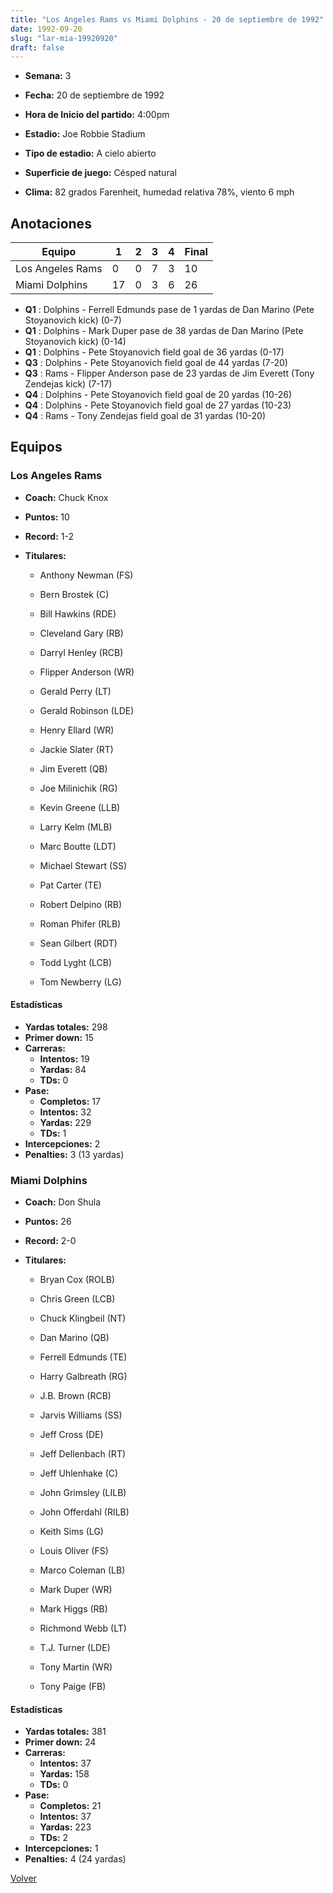 ```yaml
---
title: "Los Angeles Rams vs Miami Dolphins - 20 de septiembre de 1992"
date: 1992-09-20
slug: "lar-mia-19920920"
draft: false
---
```


* **Semana:** 3
* **Fecha:** 20 de septiembre de 1992

* **Hora de Inicio del partido:** 4:00pm
* **Estadio:** Joe Robbie Stadium
* **Tipo de estadio:** A cielo abierto
* **Superficie de juego:** Césped natural
* **Clima:** 82 grados Farenheit, humedad relativa 78%, viento 6 mph





## Anotaciones
| Equipo | 1 | 2 | 3 | 4 | Final |
|--------|---|---|---|---|-------|
| Los Angeles Rams  | 0 | 0 | 7 | 3  | 10 |
| Miami Dolphins  | 17 | 0 | 3 | 6  | 26 |
* **Q1** : Dolphins - Ferrell Edmunds pase de 1 yardas de Dan Marino (Pete Stoyanovich kick) (0-7)
* **Q1** : Dolphins - Mark Duper pase de 38 yardas de Dan Marino (Pete Stoyanovich kick) (0-14)
* **Q1** : Dolphins - Pete Stoyanovich field goal de 36 yardas (0-17)
* **Q3** : Dolphins - Pete Stoyanovich field goal de 44 yardas (7-20)
* **Q3** : Rams - Flipper Anderson pase de 23 yardas de Jim Everett (Tony Zendejas kick) (7-17)
* **Q4** : Dolphins - Pete Stoyanovich field goal de 20 yardas (10-26)
* **Q4** : Dolphins - Pete Stoyanovich field goal de 27 yardas (10-23)
* **Q4** : Rams - Tony Zendejas field goal de 31 yardas (10-20)


## Equipos


### Los Angeles Rams
* **Coach:** Chuck Knox
* **Puntos:** 10
* **Record:** 1-2
* **Titulares:** 

  * Anthony Newman (FS) 

  * Bern Brostek (C) 

  * Bill Hawkins (RDE) 

  * Cleveland Gary (RB) 

  * Darryl Henley (RCB) 

  * Flipper Anderson (WR) 

  * Gerald Perry (LT) 

  * Gerald Robinson (LDE) 

  * Henry Ellard (WR) 

  * Jackie Slater (RT) 

  * Jim Everett (QB) 

  * Joe Milinichik (RG) 

  * Kevin Greene (LLB) 

  * Larry Kelm (MLB) 

  * Marc Boutte (LDT) 

  * Michael Stewart (SS) 

  * Pat Carter (TE) 

  * Robert Delpino (RB) 

  * Roman Phifer (RLB) 

  * Sean Gilbert (RDT) 

  * Todd Lyght (LCB) 

  * Tom Newberry (LG) 

#### Estadísticas
* **Yardas totales:** 298
* **Primer down:** 15
* **Carreras:**
  * **Intentos:** 19
  * **Yardas:** 84
  * **TDs:** 0
* **Pase:**
  * **Completos:** 17
  * **Intentos:** 32
  * **Yardas:** 229
  * **TDs:** 1
* **Intercepciones:** 2
* **Penalties:** 3 (13 yardas)

### Miami Dolphins
* **Coach:** Don Shula
* **Puntos:** 26
* **Record:** 2-0
* **Titulares:** 

  * Bryan Cox (ROLB) 

  * Chris Green (LCB) 

  * Chuck Klingbeil (NT) 

  * Dan Marino (QB) 

  * Ferrell Edmunds (TE) 

  * Harry Galbreath (RG) 

  * J.B. Brown (RCB) 

  * Jarvis Williams (SS) 

  * Jeff Cross (DE) 

  * Jeff Dellenbach (RT) 

  * Jeff Uhlenhake (C) 

  * John Grimsley (LILB) 

  * John Offerdahl (RILB) 

  * Keith Sims (LG) 

  * Louis Oliver (FS) 

  * Marco Coleman (LB) 

  * Mark Duper (WR) 

  * Mark Higgs (RB) 

  * Richmond Webb (LT) 

  * T.J. Turner (LDE) 

  * Tony Martin (WR) 

  * Tony Paige (FB) 

#### Estadísticas
* **Yardas totales:** 381
* **Primer down:** 24
* **Carreras:**
  * **Intentos:** 37
  * **Yardas:** 158
  * **TDs:** 0
* **Pase:**
  * **Completos:** 21
  * **Intentos:** 37
  * **Yardas:** 223
  * **TDs:** 2
* **Intercepciones:** 1
* **Penalties:** 4 (24 yardas)


[Volver](/historia/1992)
